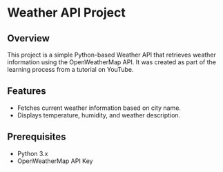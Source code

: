 # Weather API Project

## Overview
This project is a simple Python-based Weather API that retrieves weather information using the OpenWeatherMap API. It was created as part of the learning process from a tutorial on YouTube.

## Features
- Fetches current weather information based on city name.
- Displays temperature, humidity, and weather description.

## Prerequisites
- Python 3.x
- OpenWeatherMap API Key

